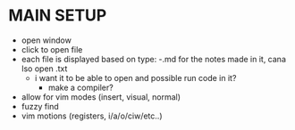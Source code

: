 # MAIN SETUP
- open window
- click to open file
- each file is displayed based on type:
    -.md for the notes made in it, cana lso open .txt
    - i want it to be able to open and possible run code in it?
        - make a compiler?
- allow for vim modes (insert, visual, normal)
- fuzzy find
- vim motions (registers, i/a/o/ciw/etc..)

